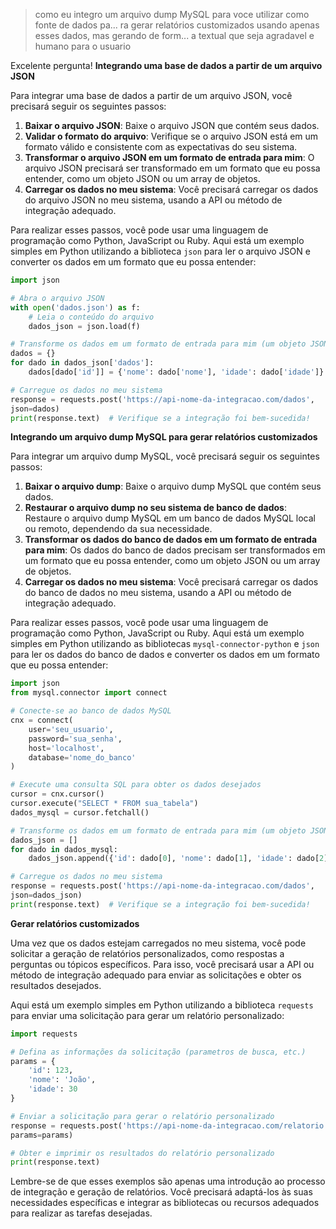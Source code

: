 > como eu integro um arquivo dump MySQL para voce utilizar como fonte de dados pa... ra gerar relatórios customizados usando apenas esses dados, mas gerando de form... a textual que seja agradavel e humano para o usuario

Excelente pergunta!
**Integrando uma base de dados a partir de um arquivo JSON**

Para integrar uma base de dados a partir de um arquivo JSON, você precisará
seguir os seguintes passos:

1. **Baixar o arquivo JSON**: Baixe o arquivo JSON que contém seus dados.
2. **Validar o formato do arquivo**: Verifique se o arquivo JSON está em um
formato válido e consistente com as expectativas do seu sistema.
3. **Transformar o arquivo JSON em um formato de entrada para mim**: O
arquivo JSON precisará ser transformado em um formato que eu possa entender,
como um objeto JSON ou um array de objetos.
4. **Carregar os dados no meu sistema**: Você precisará carregar os dados do
arquivo JSON no meu sistema, usando a API ou método de integração adequado.

Para realizar esses passos, você pode usar uma linguagem de programação como
Python, JavaScript ou Ruby. Aqui está um exemplo simples em Python utilizando
a biblioteca `json` para ler o arquivo JSON e converter os dados em um
formato que eu possa entender:
```python
import json

# Abra o arquivo JSON
with open('dados.json') as f:
    # Leia o conteúdo do arquivo
    dados_json = json.load(f)

# Transforme os dados em um formato de entrada para mim (um objeto JSON)
dados = {}
for dado in dados_json['dados']:
    dados[dado['id']] = {'nome': dado['nome'], 'idade': dado['idade']}

# Carregue os dados no meu sistema
response = requests.post('https://api-nome-da-integracao.com/dados',
json=dados)
print(response.text)  # Verifique se a integração foi bem-sucedida!
```
**Integrando um arquivo dump MySQL para gerar relatórios customizados**

Para integrar um arquivo dump MySQL, você precisará seguir os seguintes
passos:

1. **Baixar o arquivo dump**: Baixe o arquivo dump MySQL que contém seus
dados.
2. **Restaurar o arquivo dump no seu sistema de banco de dados**: Restaure o
arquivo dump MySQL em um banco de dados MySQL local ou remoto, dependendo da
sua necessidade.
3. **Transformar os dados do banco de dados em um formato de entrada para
mim**: Os dados do banco de dados precisam ser transformados em um formato
que eu possa entender, como um objeto JSON ou um array de objetos.
4. **Carregar os dados no meu sistema**: Você precisará carregar os dados do
banco de dados no meu sistema, usando a API ou método de integração adequado.

Para realizar esses passos, você pode usar uma linguagem de programação como
Python, JavaScript ou Ruby. Aqui está um exemplo simples em Python utilizando
as bibliotecas `mysql-connector-python` e `json` para ler os dados do banco
de dados e converter os dados em um formato que eu possa entender:
```python
import json
from mysql.connector import connect

# Conecte-se ao banco de dados MySQL
cnx = connect(
    user='seu_usuario',
    password='sua_senha',
    host='localhost',
    database='nome_do_banco'
)

# Execute uma consulta SQL para obter os dados desejados
cursor = cnx.cursor()
cursor.execute("SELECT * FROM sua_tabela")
dados_mysql = cursor.fetchall()

# Transforme os dados em um formato de entrada para mim (um objeto JSON)
dados_json = []
for dado in dados_mysql:
    dados_json.append({'id': dado[0], 'nome': dado[1], 'idade': dado[2]})

# Carregue os dados no meu sistema
response = requests.post('https://api-nome-da-integracao.com/dados',
json=dados_json)
print(response.text)  # Verifique se a integração foi bem-sucedida!
```
**Gerar relatórios customizados**

Uma vez que os dados estejam carregados no meu sistema, você pode solicitar a
geração de relatórios personalizados, como respostas a perguntas ou tópicos
específicos. Para isso, você precisará usar a API ou método de integração
adequado para enviar as solicitações e obter os resultados desejados.

Aqui está um exemplo simples em Python utilizando a biblioteca `requests`
para enviar uma solicitação para gerar um relatório personalizado:
```python
import requests

# Defina as informações da solicitação (parametros de busca, etc.)
params = {
    'id': 123,
    'nome': 'João',
    'idade': 30
}

# Enviar a solicitação para gerar o relatório personalizado
response = requests.post('https://api-nome-da-integracao.com/relatorio',
params=params)

# Obter e imprimir os resultados do relatório personalizado
print(response.text)
```
Lembre-se de que esses exemplos são apenas uma introdução ao processo de integração e geração de relatórios. Você precisará adaptá-los às suas necessidades
específicas e integrar as bibliotecas ou recursos adequados para realizar as tarefas desejadas.
